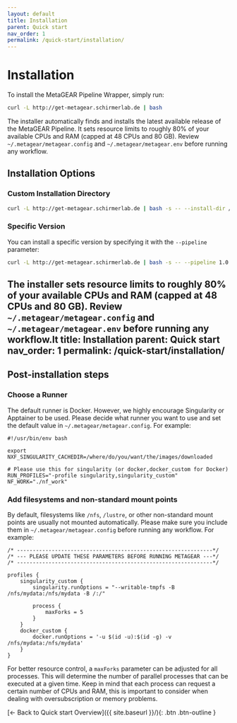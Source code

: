 ```yaml
---
layout: default
title: Installation
parent: Quick start
nav_order: 1
permalink: /quick-start/installation/
---
```


# Installation

To install the MetaGEAR Pipeline Wrapper, simply run:

```bash
curl -L http://get-metagear.schirmerlab.de | bash
```

The installer automatically finds and installs the latest available release of the MetaGEAR Pipeline. It sets resource limits to roughly 80% of your available CPUs and RAM (capped at 48 CPUs and 80 GB). Review `~/.metagear/metagear.config` and `~/.metagear/metagear.env` before running any workflow.

## Installation Options

### Custom Installation Directory
```bash
curl -L http://get-metagear.schirmerlab.de | bash -s -- --install-dir /custom/path
```

### Specific Version
You can install a specific version by specifying it with the `--pipeline` parameter:

```bash
curl -L http://get-metagear.schirmerlab.de | bash -s -- --pipeline 1.0
```

The installer sets resource limits to roughly 80% of your available CPUs and RAM (capped at 48 CPUs and 80 GB). Review `~/.metagear/metagear.config` and `~/.metagear/metagear.env` before running any workflow.lt
title: Installation
parent: Quick start
nav_order: 1
permalink: /quick-start/installation/
---

## Post-installation steps

### Choose a Runner
The default runner is Docker. However, we highly encourage Singularity or Apptainer to be used. Please decide what runner you want to use and set the default value in `~/.metagear/metagear.config`. For example:

```
#!/usr/bin/env bash

export NXF_SINGULARITY_CACHEDIR=/where/do/you/want/the/images/downloaded

# Please use this for singularity (or docker,docker_custom for Docker)
RUN_PROFILES="-profile singularity,singularity_custom"
NF_WORK="./nf_work"
```

### Add filesystems and non-standard mount points
By default, filesystems like `/nfs`, `/lustre`, or other non-standard mount points are usually not mounted automatically. Please make sure you include them in `~/.metagear/metagear.config` before running any workflow. For example:

```
/* --------------------------------------------------------------*/
/* --- PLEASE UPDATE THESE PARAMETERS BEFORE RUNNING METAGEAR ---*/
/* --------------------------------------------------------------*/

profiles {
    singularity_custom {
        singularity.runOptions = "--writable-tmpfs -B /nfs/mydata:/nfs/mydata -B /:/"

        process {
            maxForks = 5
        }
    }
    docker_custom {
        docker.runOptions = '-u $(id -u):$(id -g) -v /nfs/mydata:/nfs/mydata'
    }
}
```

For better resource control, a `maxForks` parameter can be adjusted for all processes. This will determine the number of parallel processes that can be executed at a given time. Keep in mind that each process can request a certain number of CPUs and RAM, this is important to consider when dealing with oversubscription or memory problems.


[← Back to Quick start Overview]({{ site.baseurl }}/){: .btn .btn-outline }